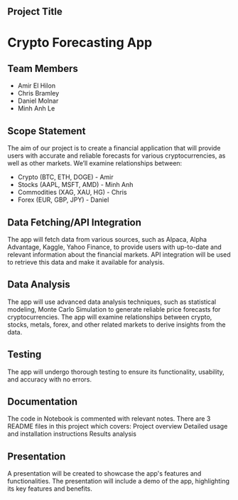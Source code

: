 ## Project Title

# Crypto Forecasting App

## Team Members

- Amir El Hilon
- Chris Bramley
- Daniel Molnar
- Minh Anh Le

## Scope Statement

The aim of our project is to create a financial application that will provide users with accurate and reliable forecasts for various cryptocurrencies, as well as other markets. We’ll examine relationships between:

- Crypto (BTC, ETH, DOGE) - Amir
- Stocks (AAPL, MSFT, AMD) - Minh Anh
- Commodities (XAG, XAU, HG) - Chris
- Forex (EUR, GBP, JPY) - Daniel

## Data Fetching/API Integration

The app will fetch data from various sources, such as Alpaca, Alpha Advantage, Kaggle, Yahoo Finance, to provide users with up-to-date and relevant information about the financial markets. API integration will be used to retrieve this data and make it available for analysis.

## Data Analysis

The app will use advanced data analysis techniques, such as statistical modeling, Monte Carlo Simulation to generate reliable price forecasts for cryptocurrencies. The app will examine relationships between crypto, stocks, metals, forex, and other related markets to derive insights from the data.

## Testing

The app will undergo thorough testing to ensure its functionality, usability, and accuracy with no errors.

## Documentation

The code in Notebook is commented with relevant notes. There are 3 README files in this project which covers:
Project overview
Detailed usage and installation instructions
Results analysis

## Presentation

A presentation will be created to showcase the app's features and functionalities. The presentation will include a demo of the app, highlighting its key features and benefits.
